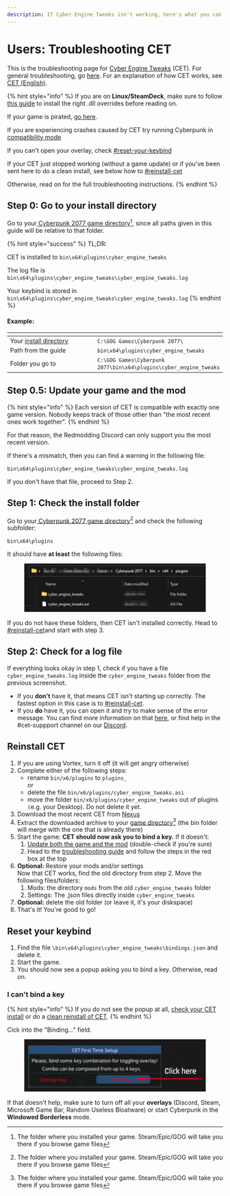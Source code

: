 ```yaml
---
description: If Cyber Engine Tweaks isn't working, here's what you can do
---
```


# Users: Troubleshooting CET

This is the troubleshooting page for [Cyber Engine Tweaks](https://www.nexusmods.com/cyberpunk2077/mods/107) (CET). For general troubleshooting, go [here](./). For an explanation of how CET works, see [CET (English)](http://127.0.0.1:5000/o/-MP5ijqI11FeeX7c8-N8/s/-MP5jWcLZLbbbzO-\_ua1-887967055/ "mention").

{% hint style="info" %}
If you are on **Linux/SteamDeck**, make sure to follow [this guide](../users-modding-cyberpunk-2077/modding-on-linux.md) to install the right .dll overrides before reading on.&#x20;

If your game is pirated, [go here](./#you-pirated-the-game).

If you are experiencing crashes caused by CET try running Cyberpunk in [compatibility mode](https://www.online-tech-tips.com/computer-tips/run-older-programs-in-compatibility-mode-in-windows-11-10/)

If you can't open your overlay, check [#reset-your-keybind](users-troubleshooting-cet.md#reset-your-keybind "mention")&#x20;

If your CET just stopped working (without a game update) or if you've been sent here to do a clean install, see below how to [#reinstall-cet](users-troubleshooting-cet.md#reinstall-cet "mention")

Otherwise, read on for the full troubleshooting instructions.
{% endhint %}

## Step 0: Go to your install directory

Go to your[ Cyberpunk 2077 game directory](#user-content-fn-1)[^1], since all paths given in this guide will be relative to that folder.&#x20;

{% hint style="success" %}
TL;DR:

CET is installed to `bin\x64\plugins\cyber_engine_tweaks`

The log file is `bin\x64\plugins\cyber_engine_tweaks\cyber_engine_tweaks.log`

Your keybind is stored in `bin\x64\plugins\cyber_engine_tweaks\cyber_engine_tweaks.log`
{% endhint %}

#### Example:

<table data-header-hidden><thead><tr><th width="225"></th><th></th></tr></thead><tbody><tr><td>Your <a data-footnote-ref href="#user-content-fn-2">install directory</a></td><td><code>C:\GOG Games\Cyberpunk 2077\</code></td></tr><tr><td>Path from the guide</td><td><code>bin\x64\plugins\cyber_engine_tweaks</code></td></tr><tr><td>Folder you go to </td><td><code>C:\GOG Games\Cyberpunk 2077\bin\x64\plugins\cyber_engine_tweaks</code></td></tr></tbody></table>

## Step 0.5: Update your game and the mod

{% hint style="info" %}
Each version of CET is compatible with exactly one game version. Nobody keeps track of those other than "the most recent ones work together".
{% endhint %}

For that reason, the Redmodding Discord can only support you the most recent version.

If there's a mismatch, then you can find a warning in the following file:

```
bin\x64\plugins\cyber_engine_tweaks\cyber_engine_tweaks.log
```

If you don't have that file, proceed to Step 2.

## Step 1: Check the install folder

Go to your[ Cyberpunk 2077 game directory](#user-content-fn-3)[^3] and check the following subfolder:

```
bin\x64\plugins
```

It should have **at least** the following files:

<figure><img src="../../.gitbook/assets/cet_troubleshooting_bin_folder.png" alt=""><figcaption></figcaption></figure>

If you do not have these folders, then CET isn't installed correctly. Head to [#reinstall-cet](users-troubleshooting-cet.md#reinstall-cet "mention")and start with step 3.&#x20;

## Step 2: Check for a log file

If everything looks okay in step 1, check if you have a file `cyber_engine_tweaks.log` inside the `cyber_engine_tweaks` folder from the previous screenshot.

* If you **don't** have it, that means CET isn't starting up correctly. The fastest option in this case is to [#reinstall-cet](users-troubleshooting-cet.md#reinstall-cet "mention").
* If you **do** have it, you can open it and try to make sense of the error message. You can find more information on that [here](finding-and-reading-log-files.md#making-sense-of-them), or find help in the #cet-suppport channel on our [Discord](https://discord.gg/redmodding).

## Reinstall CET

1. If you are using Vortex, turn it off (it will get angry otherwise)
2. Complete either of the following steps:
   * rename `bin/x6/plugins` to `plugins_`\
     or
   * delete the file `bin/x6/plugins/cyber_engine_tweaks.asi`
   * move the folder `bin/x6/plugins/cyber_engine_tweaks` out of plugins `(`e.g. your Desktop). Do not delete it yet.
3. Download the most recent CET from [Nexus](https://www.nexusmods.com/cyberpunk2077/mods/107)
4. Extract the downloaded archive to your [game directory](#user-content-fn-4)[^4] (the bin folder will merge with the one that is already there)
5. Start the game: **CET should now ask you to bind a key.** If it doesn't:
   1. [Update both the game and the mod](users-troubleshooting-cet.md#step-1-update-both-the-game-and-the-mod) (double-check if you're sure)
   2. Head to the [troubleshooting guide](./) and follow the steps in the red box at the top
6. **Optional:** Restore your mods and/or settings\
   Now that CET works, find the old directory from step 2. Move the following files/folders:
   1. Mods: the directory `mods` from the old `cyber_engine_tweaks` folder
   2. Settings: The .json files directly inside `cyber_engine_tweaks`
7. **Optional:** delete the old folder (or leave it, it's your diskspace)&#x20;
8. That's it! You're good to go!

## Reset your keybind

1. Find the file `\bin\x64\plugins\cyber_engine_tweaks\bindings.json` and delete it.
2. Start the game.
3. You should now see a popup asking you to bind a key. Otherwise, read on.

### I can't bind a key

{% hint style="info" %}
If you do not see the popup at all, [check your CET install](users-troubleshooting-cet.md#step-2-check-the-install-folder) or do a [clean reinstall of CET](users-troubleshooting-cet.md#reinstall-cet).
{% endhint %}

Cick into the "Binding..." field.&#x20;

<figure><img src="../../.gitbook/assets/image.png" alt=""><figcaption></figcaption></figure>

If that doesn't help, make sure to turn off all your **overlays** (Discord, Steam, Microsoft Game Bar, Random Useless Bloatware) or start Cyberpunk in the **Windowed Borderless** mode.

[^1]: The folder where you installed your game. Steam/Epic/GOG will take you there if you browse game files

[^2]: The folder where you installed your game. Steam/Epic/GOG will take you there if you browse game files

[^3]: The folder where you installed your game. Steam/Epic/GOG will take you there if you browse game files

[^4]: The folder where you installed your game. Steam/Epic/GOG will take you there if you browse game files
